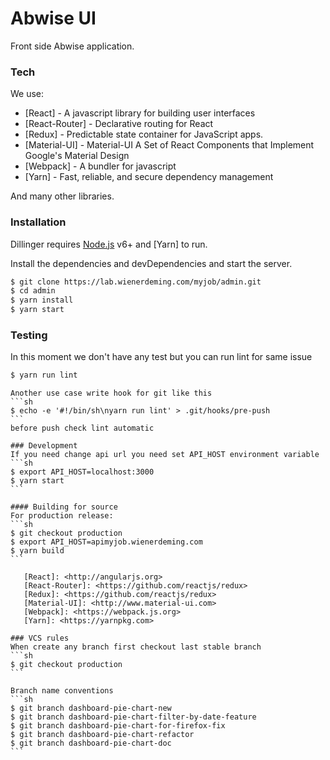 # Abwise UI


Front side Abwise application.

### Tech

We use:

* [React] - A javascript library for building user interfaces
* [React-Router] - Declarative routing for React
* [Redux] - Predictable state container for JavaScript apps.
* [Material-UI] - Material-UI A Set of React Components that Implement Google's Material Design
* [Webpack] - A bundler for javascript
* [Yarn] - Fast, reliable, and secure dependency management

And many other libraries.

### Installation

Dillinger requires [Node.js](https://nodejs.org/) v6+ and [Yarn] to run.

Install the dependencies and devDependencies and start the server.

```sh
$ git clone https://lab.wienerdeming.com/myjob/admin.git
$ cd admin
$ yarn install
$ yarn start
```

### Testing
In this moment we don't have any test but you can run lint for same issue
```sh 
$ yarn run lint
```
``````````````````
Another use case write hook for git like this
```sh
$ echo -e '#!/bin/sh\nyarn run lint' > .git/hooks/pre-push
```
before push check lint automatic

### Development
If you need change api url you need set API_HOST environment variable
```sh
$ export API_HOST=localhost:3000
$ yarn start
```

#### Building for source
For production release:
```sh
$ git checkout production
$ export API_HOST=apimyjob.wienerdeming.com
$ yarn build
```

   [React]: <http://angularjs.org>
   [React-Router]: <https://github.com/reactjs/redux>
   [Redux]: <https://github.com/reactjs/redux>
   [Material-UI]: <http://www.material-ui.com>
   [Webpack]: <https://webpack.js.org>
   [Yarn]: <https://yarnpkg.com>

### VCS rules
When create any branch first checkout last stable branch
```sh
$ git checkout production
```

Branch name conventions
```sh
$ git branch dashboard-pie-chart-new
$ git branch dashboard-pie-chart-filter-by-date-feature
$ git branch dashboard-pie-chart-for-firefox-fix
$ git branch dashboard-pie-chart-refactor
$ git branch dashboard-pie-chart-doc
```

